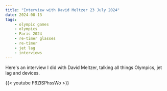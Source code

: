 ```yaml
---
title: "Interview with David Meltzer 23 July 2024"
date: 2024-08-13
tags:
    - olympic games
    - olympics
    - Paris 2024
    - re-timer glasses
    - re-timer
    - jet lag
    - interviews
---
```


Here's an interview I did with David Meltzer, talking all things Olympics, jet lag and devices.

{{< youtube F6ZISPhssWo >}}
